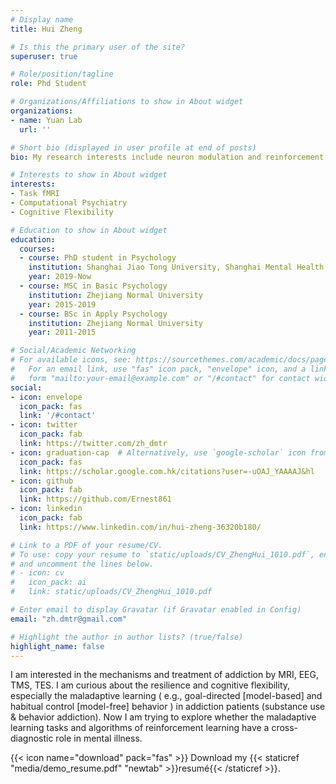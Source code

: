 ```yaml
---
# Display name
title: Hui Zheng

# Is this the primary user of the site?
superuser: true

# Role/position/tagline
role: Phd Student

# Organizations/Affiliations to show in About widget
organizations:
- name: Yuan Lab
  url: ''

# Short bio (displayed in user profile at end of posts)
bio: My research interests include neuron modulation and reinforcement learning in addiction disorder.

# Interests to show in About widget
interests:
- Task fMRI
- Computational Psychiatry
- Cognitive Flexibility

# Education to show in About widget
education:
  courses:
  - course: PhD student in Psychology
    institution: Shanghai Jiao Tong University, Shanghai Mental Health Center
    year: 2019-Now
  - course: MSC in Basic Psychology
    institution: Zhejiang Normal University
    year: 2015-2019
  - course: BSc in Apply Psychology
    institution: Zhejiang Normal University
    year: 2011-2015

# Social/Academic Networking
# For available icons, see: https://sourcethemes.com/academic/docs/page-builder/#icons
#   For an email link, use "fas" icon pack, "envelope" icon, and a link in the
#   form "mailto:your-email@example.com" or "/#contact" for contact widget.
social:
- icon: envelope
  icon_pack: fas
  link: '/#contact'
- icon: twitter
  icon_pack: fab
  link: https://twitter.com/zh_dmtr
- icon: graduation-cap  # Alternatively, use `google-scholar` icon from `ai` icon pack
  icon_pack: fas
  link: https://scholar.google.com.hk/citations?user=-uOAJ_YAAAAJ&hl
- icon: github
  icon_pack: fab
  link: https://github.com/Ernest861
- icon: linkedin
  icon_pack: fab
  link: https://www.linkedin.com/in/hui-zheng-36320b180/

# Link to a PDF of your resume/CV.
# To use: copy your resume to `static/uploads/CV_ZhengHui_1010.pdf`, enable `ai` icons in `params.toml`, 
# and uncomment the lines below.
# - icon: cv
#   icon_pack: ai
#   link: static/uploads/CV_ZhengHui_1010.pdf

# Enter email to display Gravatar (if Gravatar enabled in Config)
email: "zh.dmtr@gmail.com"

# Highlight the author in author lists? (true/false)
highlight_name: false
---
```


I am interested in the mechanisms and treatment of addiction by MRI, EEG, TMS, TES. I am curious about the resilience and cognitive flexibility, especially the maladaptive learning ( e.g., goal-directed [model-based] and habitual control [model-free] behavior ) in addiction patients (substance use & behavior addiction). Now I am trying to explore whether the maladaptive learning tasks and algorithms of reinforcement learning have a cross-diagnostic role in mental illness.


{{< icon name="download" pack="fas" >}} Download my {{< staticref "media/demo_resume.pdf" "newtab" >}}resumé{{< /staticref >}}.
